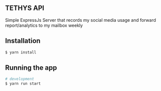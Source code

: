 
## TETHYS API

Simple ExpressJs Server that records my social media usage and forward report/analytics to my mailbox weekly
## Installation

```bash
$ yarn install
```

## Running the app

```bash
# development
$ yarn run start
```